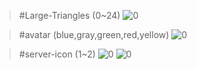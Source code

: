 >#Large-Triangles (0~24)
![0](https://zatsukomu.tk/assets/img/Large-Triangles/0.svg)

>#avatar (blue,gray,green,red,yellow)
![0](https://zatsukomu.tk/assets/img/avatar/discord-blue.svg)

>#server-icon (1~2)
![0](https://zatsukomu.tk/assets/img/939f02ba8faa743e92e8b9ac8c0d83c8.png)
![0](https://zatsukomu.tk/assets/img/a8fef7050458cc547491e458d99a5c34.png)
